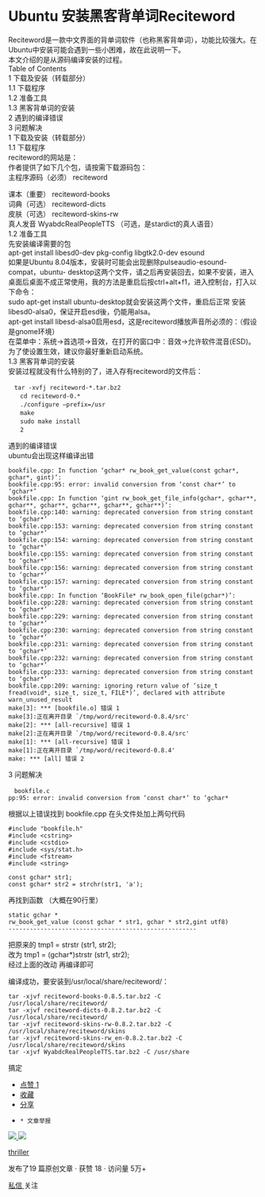 # Ubuntu 安装黑客背单词Reciteword

Reciteword是一款中文界面的背单词软件（也称黑客背单词），功能比较强大。在Ubuntu中安装可能会遇到一些小困难，故在此说明一下。  
本文介绍的是从源码编译安装的过程。  
Table of Contents  
1 下载及安装（转载部分）  
1.1 下载程序  
1.2 准备工具  
1.3 黑客背单词的安装  
2 遇到的编译错误  
3 问题解决  
1 下载及安装（转载部分）  
1.1 下载程序  
reciteword的网站是：  
作者提供了如下几个包，请按需下载源码包：  
主程序源码（必须） reciteword

课本（重要） reciteword-books  
词典（可选） reciteword-dicts  
皮肤（可选） reciteword-skins-rw  
真人发音 WyabdcRealPeopleTTS （可选，是stardict的真人语音）  
1.2 准备工具  
先安装编译需要的包  
apt-get install libesd0-dev pkg-config libgtk2.0-dev esound  
如果是Ubuntu 8.04版本，安装时可能会出现删除pulseaudio-esound-compat，ubuntu-
desktop这两个文件，请之后再安装回去，如果不安装，进入桌面后桌面不成正常使用，我的方法是重启后按ctrl+alt+f1，进入控制台，打入以下命令：  
sudo apt-get install ubuntu-desktop就会安装这两个文件，重启后正常
安装libesd0-alsa0，保证开启esd後，仍能用alsa。  
apt-get install libesd-alsa0启用esd，这是reciteword播放声音所必须的：（假设是gnome环境）  
在菜单中：系统->首选项->音效，在打开的窗口中：音效->允许软件混音(ESD)。  
为了使设置生效，建议你最好重新启动系统。  
1.3 黑客背单词的安装  
安装过程就没有什么特别的了，进入存有reciteword的文件后：

    
    
    　tar -xvfj reciteword-*.tar.bz2
    　　cd reciteword-0.*
    　　./configure –prefix=/usr
    　　make
    　　sudo make install 
    　　2

遇到的编译错误  
ubuntu会出现这样编译出错  

    
    
    bookfile.cpp: In function ‘gchar* rw_book_get_value(const gchar*, gchar*, gint)’:
    bookfile.cpp:95: error: invalid conversion from ‘const char*’ to ‘gchar*’
    bookfile.cpp: In function ‘gint rw_book_get_file_info(gchar*, gchar**, gchar**, gchar**, gchar**, gchar**, gchar**)’:
    bookfile.cpp:140: warning: deprecated conversion from string constant to ‘gchar*’
    bookfile.cpp:153: warning: deprecated conversion from string constant to ‘gchar*’
    bookfile.cpp:154: warning: deprecated conversion from string constant to ‘gchar*’
    bookfile.cpp:155: warning: deprecated conversion from string constant to ‘gchar*’
    bookfile.cpp:156: warning: deprecated conversion from string constant to ‘gchar*’
    bookfile.cpp:157: warning: deprecated conversion from string constant to ‘gchar*’
    bookfile.cpp: In function ‘BookFile* rw_book_open_file(gchar*)’:
    bookfile.cpp:228: warning: deprecated conversion from string constant to ‘gchar*’
    bookfile.cpp:229: warning: deprecated conversion from string constant to ‘gchar*’
    bookfile.cpp:230: warning: deprecated conversion from string constant to ‘gchar*’
    bookfile.cpp:231: warning: deprecated conversion from string constant to ‘gchar*’
    bookfile.cpp:232: warning: deprecated conversion from string constant to ‘gchar*’
    bookfile.cpp:233: warning: deprecated conversion from string constant to ‘gchar*’
    bookfile.cpp:209: warning: ignoring return value of ‘size_t fread(void*, size_t, size_t, FILE*)’, declared with attribute warn_unused_result
    make[3]: *** [bookfile.o] 错误 1
    make[3]:正在离开目录 `/tmp/word/reciteword-0.8.4/src'
    make[2]: *** [all-recursive] 错误 1
    make[2]:正在离开目录 `/tmp/word/reciteword-0.8.4/src'
    make[1]: *** [all-recursive] 错误 1
    make[1]:正在离开目录 `/tmp/word/reciteword-0.8.4'
    make: *** [all] 错误 2
    

3 问题解决  

    
    
    　bookfile.c
    pp:95: error: invalid conversion from ‘const char*’ to ‘gchar*

根据以上错误找到 bookfile.cpp 在头文件处加上两句代码  

    
    
    #include "bookfile.h"
    #include <cstring>
    #include <cstdio>
    #include <sys/stat.h>
    #include <fstream>
    #include <string>
    
    const gchar* str1;
    const gchar* str2 = strchr(str1, 'a');

再找到函数 （大概在90行里）

    
    
    static gchar *
    rw_book_get_value (const gchar * str1, gchar * str2,gint utf8)
    -----------------------------------------------------

把原来的 tmp1 = strstr (str1, str2);  
改为 tmp1 = (gchar*)strstr (str1, str2);  
经过上面的改动 再编译即可

编译成功，要安装到/usr/local/share/reciteword/：

    
    
    tar -xjvf reciteword-books-0.8.5.tar.bz2 -C /usr/local/share/reciteword/
    tar -xjvf reciteword-dicts-0.8.2.tar.bz2 -C /usr/local/share/reciteword/
    tar -xjvf reciteword-skins-rw-0.8.2.tar.bz2 -C /usr/local/share/reciteword/skins
    tar -xjvf reciteword-skins-rw_en-0.8.2.tar.bz2 -C /usr/local/share/reciteword/skins
    tar -xjvf WyabdcRealPeopleTTS.tar.bz2 -C /usr/share

搞定

  * [ 点赞  1  ](javascript:;)
  * [ 收藏  ](javascript:;)
  * [ 分享 ](javascript:;)
  *     * 文章举报 

[ ![](https://profile.csdnimg.cn/2/1/1/3_thriller)
![](https://g.csdnimg.cn/static/user-reg-year/1x/20.png)
](https://blog.csdn.net/thriller)

[ thriller ](https://blog.csdn.net/thriller)

发布了19 篇原创文章  ·  获赞 18  ·  访问量 5万+

[ 私信 ](https://im.csdn.net/im/main.html?userName=thriller) 关注


